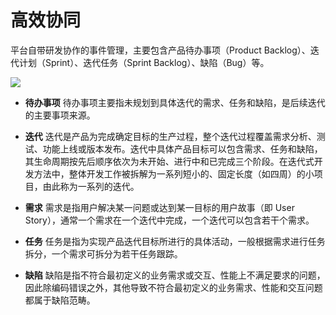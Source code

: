 # 高效协同

平台自带研发协作的事件管理，主要包含产品待办事项（Product Backlog）、迭代计划（Sprint）、迭代任务（Sprint Backlog）、缺陷（Bug）等。

![](https://terminus-paas.oss-cn-hangzhou.aliyuncs.com/paas-doc/2020/07/02/e16c4466-7a9f-42c8-a9f6-85dc09ab622f.jpg)

* **待办事项**
  待办事项主要指未规划到具体迭代的需求、任务和缺陷，是后续迭代的主要事项来源。

* **迭代**
  迭代是产品为完成确定目标的生产过程，整个迭代过程覆盖需求分析、测试、功能上线或版本发布。迭代中具体产品目标可以包含需求、任务和缺陷，其生命周期按先后顺序依次为未开始、进行中和已完成三个阶段。在迭代式开发方法中，整体开发工作被拆解为一系列短小的、固定长度（如四周）的小项目，由此称为一系列的迭代。

* **需求**
  需求是指用户解决某一问题或达到某一目标的用户故事（即 User Story），通常一个需求在一个迭代中完成，一个迭代可以包含若干个需求。

* **任务**
  任务是指为实现产品迭代目标所进行的具体活动，一般根据需求进行任务拆分，一个需求可拆分为若干任务跟踪。

* **缺陷**
  缺陷是指不符合最初定义的业务需求或交互、性能上不满足要求的问题，因此除编码错误之外，其他导致不符合最初定义的业务需求、性能和交互问题都属于缺陷范畴。
